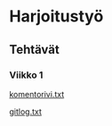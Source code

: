 # Harjoitustyö


## Tehtävät

### Viikko 1

[komentorivi.txt](https://github.com/topkex1/ot-harjoitustyo/blob/master/laskarit/viikko1/komentorivi.txt)

[gitlog.txt](https://github.com/topkex1/ot-harjoitustyo/blob/master/laskarit/viikko1/gitlog.txt)

